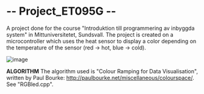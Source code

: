# -- Project_ET095G --
A project done for the course "Introduktion till programmering av inbyggda system" in Mittuniversitetet, Sundsvall. The project is created on a microcontroller which uses the heat sensor to display a color depending on the temperature of the sensor (red -> hot, blue -> cold).

![image](https://user-images.githubusercontent.com/78786302/205136557-254cdf08-d95b-4d51-881a-0eb7ea20e016.png)

**ALGORITHM**
The algorithm used is "Colour Ramping for Data Visualisation", written by Paul Bourke: http://paulbourke.net/miscellaneous/colourspace/. See "RGBled.cpp".
